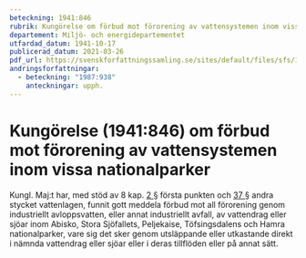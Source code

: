 ```yaml
---
beteckning: 1941:846
rubrik: Kungörelse om förbud mot förorening av vattensystemen inom vissa nationalparker
departement: Miljö- och energidepartementet
utfardad_datum: 1941-10-17
publicerad_datum: 2021-03-26
pdf_url: https://svenskforfattningssamling.se/sites/default/files/sfs/1941-10/SFS1941-846.pdf
andringsforfattningar:
  - beteckning: "1987:938"
    anteckningar: upph.
---
```


# Kungörelse (1941:846) om förbud mot förorening av vattensystemen inom vissa nationalparker

Kungl. Maj:t har, med stöd av 8 kap. [2 §](#kap8.2) första punkten och [37 §](#37) andra stycket vattenlagen, funnit gott meddela förbud mot all förorening genom industriellt avloppsvatten, eller annat industriellt avfall, av vattendrag eller sjöar inom Abisko, Stora Sjöfallets, Peljekaise, Töfsingsdalens och Hamra nationalparker, vare sig det sker genom utsläppande eller utkastande direkt i nämnda vattendrag eller sjöar eller i deras tillflöden eller på annat sätt.
